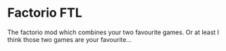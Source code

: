 # Factorio FTL
The factorio mod which combines your two favourite games. Or at least I think those two games are your favourite...
